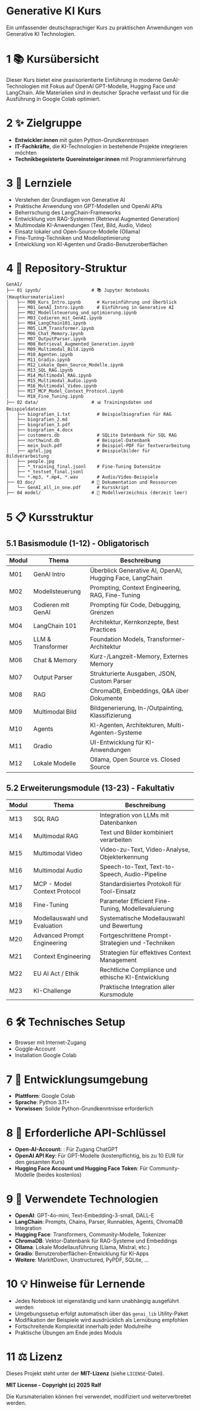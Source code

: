 # Generative KI Kurs

Ein umfassender deutschsprachiger Kurs zu praktischen Anwendungen von Generative KI Technologien.

# 1 📚 Kursübersicht

Dieser Kurs bietet eine praxisorientierte Einführung in moderne GenAI-Technologien mit Fokus auf OpenAI GPT-Modelle, Hugging Face und LangChain. Alle Materialien sind in deutscher Sprache verfasst und für die Ausführung in Google Colab optimiert.

# 2 ✨ Zielgruppe
- **Entwickler:innen** mit guten Python-Grundkenntnissen
- **IT-Fachkräfte**, die KI-Technologien in bestehende Projekte integrieren möchten
- **Technikbegeisterte Quereinsteiger:innen** mit Programmiererfahrung

# 3 🎯 Lernziele

- Verstehen der Grundlagen von Generative AI
- Praktische Anwendung von GPT-Modellen und OpenAI APIs
- Beherrschung des LangChain-Frameworks
- Entwicklung von RAG-Systemen (Retrieval Augmented Generation)
- Multimodale KI-Anwendungen (Text, Bild, Audio, Video)
- Einsatz lokaler und Open-Source-Modelle (Ollama)
- Fine-Tuning-Techniken und Modelloptimierung
- Entwicklung von KI-Agenten und Gradio-Benutzeroberflächen



# 4 📁 Repository-Struktur

```
GenAI/
├── 01 ipynb/                   # 📚 Jupyter Notebooks (Hauptkursmaterialien)
│   ├── M00_Kurs_Intro.ipynb      # Kurseinführung und Überblick
│   ├── M01_GenAI_Intro.ipynb     # Einführung in Generative AI
│   ├── M02_Modellsteuerung_und_optimierung.ipynb
│   ├── M03_Codieren_mit_GenAI.ipynb
│   ├── M04_LangChain101.ipynb
│   ├── M05_LLM_Transformer.ipynb
│   ├── M06_Chat_Memory.ipynb
│   ├── M07_OutputParser.ipynb
│   ├── M08_Retrieval_Augmented_Generation.ipynb
│   ├── M09_Multimodal_Bild.ipynb
│   ├── M10_Agenten.ipynb
│   ├── M11_Gradio.ipynb
│   ├── M12_Lokale_Open_Source_Modelle.ipynb
│   ├── M13_SQL_RAG.ipynb
│   ├── M14_Multimodal_RAG.ipynb
│   ├── M15_Multimodal_Audio.ipynb
│   ├── M16_Multimodal_Video.ipynb
│   ├── M17_MCP_Model_Context_Protocol.ipynb
│   └── M18_Fine_Tuning.ipynb
├── 02 data/                    # 📊 Trainingsdaten und Beispieldateien
│   ├── biografien_1.txt          # Beispielbiografien für RAG
│   ├── biografien_2.md
│   ├── biografien_3.pdf
│   ├── biografien_4.docx
│   ├── customers.db              # SQLite Datenbank für SQL RAG
│   ├── northwind.db              # Beispiel-Datenbank
│   ├── mein_buch.pdf             # Beispiel-PDF für Textverarbeitung
│   ├── apfel.jpg                 # Beispielbilder für Bildverarbeitung
│   ├── people.jpg
│   ├── *_training_final.jsonl    # Fine-Tuning Datensätze
│   ├── *_testset_final.jsonl
│   └── *.mp3, *.mp4, *.wav       # Audio/Video-Beispiele
├── 03 doc/                     # 📖 Dokumentation und Ressourcen
│   └── GenAI_all_in_one.pdf      # Kursskript
├── 04 model/                   # 🤖 Modellverzeichnis (derzeit leer)

```


# 5 📋 Kursstruktur

## 5.1 Basismodule (1-12) - Obligatorisch
| Modul | Thema              | Beschreibung                                             |
| ----- | ------------------ | -------------------------------------------------------- |
| M01   | GenAI Intro        | Überblick Generative AI, OpenAI, Hugging Face, LangChain |
| M02   | Modellsteuerung    | Prompting, Context Engineering, RAG, Fine-Tuning         |
| M03   | Codieren mit GenAI | Prompting für Code, Debugging, Grenzen                   |
| M04   | LangChain 101      | Architektur, Kernkonzepte, Best Practices                |
| M05   | LLM & Transformer  | Foundation Models, Transformer-Architektur               |
| M06   | Chat & Memory      | Kurz-/Langzeit-Memory, Externes Memory                   |
| M07   | Output Parser      | Strukturierte Ausgaben, JSON, Custom Parser              |
| M08   | RAG                | ChromaDB, Embeddings, Q&A über Dokumente                 |
| M09   | Multimodal Bild    | Bildgenerierung, In-/Outpainting, Klassifizierung        |
| M10   | Agents             | KI-Agenten, Architekturen, Multi-Agenten-Systeme         |
| M11   | Gradio             | UI-Entwicklung für KI-Anwendungen                        |
| M12   | Lokale Modelle     | Ollama, Open Source vs. Closed Source                    |

## 5.2 Erweiterungsmodule (13-23) - Fakultativ

| Modul | Thema                        | Beschreibung                                       |
| ----- | ---------------------------- | -------------------------------------------------- |
| M13   | SQL RAG                      | Integration von LLMs mit Datenbanken               |
| M14   | Multimodal RAG               | Text und Bilder kombiniert verarbeiten             |
| M15   | Multimodal Video             | Video-zu-Text, Video-Analyse, Objekterkennung      |
| M16   | Multimodal Audio             | Speech-to-Text, Text-to-Speech, Audio-Pipeline     |
| M17   | MCP - Model Context Protocol | Standardisiertes Protokoll für Tool-Einsatz        |
| M18   | Fine-Tuning                  | Parameter Efficient Fine-Tuning, Modellevaluierung |
| M19   | Modellauswahl und Evaluation | Systematische Modellauswahl und Bewertung          |
| M20   | Advanced Prompt Engineering  | Fortgeschrittene Prompt-Strategien und -Techniken  |
| M21   | Context Engineering          | Strategien für effektives Context Management       |
| M22   | EU AI Act / Ethik            | Rechtliche Compliance und ethische KI-Entwicklung  |
| M23   | KI-Challenge                 | Praktische Integration aller Kursmodule            |

# 6 🛠️ Technisches Setup

- Browser mit Internet-Zugang
- Goggle-Account
- Installation Google Colab


# 7 🌟 Entwicklungsumgebung
- **Plattform**: Google Colab 
- **Sprache**: Python 3.11+
- **Vorwissen**: Solide Python-Grundkenntnisse erforderlich

# 8 🔑 Erforderliche API-Schlüssel
- **Open-AI-Account:** : Für Zugang ChatGPT
- **OpenAI API Key**: Für GPT-Modelle (kostenpflichtig, bis zu 10 EUR für den gesamten Kurs)
- **Hugging Face Account und Hugging Face Token**: Für Community-Modelle (beides kostenlos)


# 9 🔧 Verwendete Technologien

- **OpenAI**: GPT-4o-mini, Text-Embedding-3-small, DALL-E
- **LangChain**: Prompts, Chains, Parser, Runnables, Agents, ChromaDB Integration
- **Hugging Face**: Transformers, Community-Modelle, Tokenizer
- **ChromaDB**: Vektor-Datenbank für RAG-Systeme und Embeddings
- **Ollama**: Lokale Modellausführung (Llama, Mistral, etc.)
- **Gradio**: Benutzeroberflächen-Entwicklung für KI-Apps
- **Weitere**: MarkItDown, Unstructured, PyPDF, SQLite, ...

# 10 💡 Hinweise für Lernende

- Jedes Notebook ist eigenständig und kann unabhängig ausgeführt werden
- Umgebungssetup erfolgt automatisch über das `genai_lib` Utility-Paket
- Modifikation der Beispiele wird ausdrücklich als Lernübung empfohlen
- Fortschreitende Komplexität innerhalb jeder Modulreihe
- Praktische Übungen am Ende jedes Moduls


# 11 ⚖️ Lizenz

Dieses Projekt steht unter der **MIT-Lizenz** (siehe `LICENSE`-Datei).

**MIT License - Copyright (c) 2025 Ralf**

Die Kursmaterialien können frei verwendet, modifiziert und weiterverbreitet werden.



